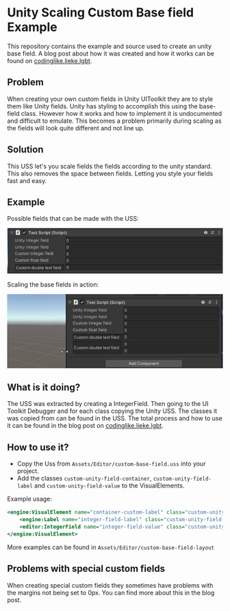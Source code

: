 # Unity Scaling Custom Base field Example 

This repository contains the example and source used to create an unity base field. A blog post about how it was created and how it works can be found on [codinglike.lieke.lgbt](https://codinglike.lieke.lgbt/posts/unity-uitoolkit-base-field/).

## Problem
When creating your own custom fields in Unity UIToolkit they are to style them like Unity fields. Unity has styling to accomplish this using the base-field class. However how it works and how to implement it is undocumented and difficult to emulate. This becomes a problem primarily during scaling as the fields will look quite different and not line up. 


## Solution

This USS let's you scale fields the fields according to the unity standard. This also removes the space between fields. Letting you style your fields fast and easy. 

## Example
Possible fields that can be made with the USS:

![Fields possible to make with the uss](custom-fields.png)

Scaling the base fields in action:

![The base field scaling correctly](custom-fields-scaling2.gif)

## What is it doing?

The USS was extracted by creating a IntegerField. Then going to the UI Toolkit Debugger and for each class copying the Unity USS. The classes it was copied from can be found in the USS. The total process and how to use it can be found in the blog post on [codinglike.lieke.lgbt](https://codinglike.lieke.lgbt/posts/unity-uitoolkit-base-field/).

## How to use it?

- Copy the Uss from `Assets/Editor/custom-base-field.uss` into your project. 
- Add the classes `custom-unity-field-container`, `custom-unity-field-label` and `custom-unity-field-value` to the VisualElements. 

Example usage: 
````xml
<engine:VisualElement name="container-custom-label" class="custom-unity-field-container">
    <engine:Label name="integer-field-label" class="custom-unity-field-label" text="Custom integer field"></engine:Label>
    <editor:IntegerField name="integer-field-value" class="custom-unity-field-value"></editor:IntegerField>
</engine:VisualElement>
````
More examples can be found in `Assets/Editor/custom-base-field-layout`

## Problems with special custom fields 
When creating special custom fields they sometimes have problems with the margins not being set to 0px. You can find more about this in the blog post. 


